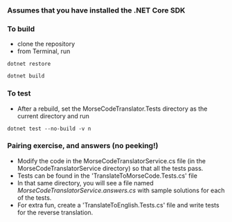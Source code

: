 
### Assumes that you have installed the .NET Core SDK

### To build
* clone the repository
* from Terminal, run

`dotnet restore`

`dotnet build`


### To test
* After a rebuild, set the MorseCodeTranslator.Tests directory as the current directory and run

`dotnet test --no-build -v n`

### Pairing exercise, and answers (no peeking!)
* Modify the code in the MorseCodeTranslatorService.cs file (in the MorseCodeTranslatorService directory) so that all the tests pass.
* Tests can be found in the 'TranslateToMorseCode.Tests.cs' file
* In that same directory, you will see a file named _MorseCodeTranslatorService.answers.cs_ with sample solutions for each of the tests.
* For extra fun, create a 'TranslateToEnglish.Tests.cs' file and write tests for the reverse translation.